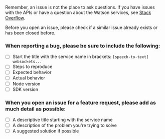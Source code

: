 Remember, an issue is not the place to ask questions. If you have issues with the APIs or have a question about the Watson services, see [Stack Overflow](https://stackoverflow.com/questions/tagged/ibm-watson+node.js).

Before you open an issue, please check if a similar issue already exists or has been closed before.

### When reporting a bug, please be sure to include the following:  
- [ ] Start the title with the service name in brackets:  `[speech-to-text] websockets...`
- [ ] Steps to reproduce
- [ ] Expected behavior
- [ ] Actual behavior
- [ ] Node version
- [ ] SDK version

### When you open an issue for a feature request, please add as much detail as possible:
- [ ] A descriptive title starting with the service name
- [ ] A description of the problem you're trying to solve
- [ ] A suggested solution if possible

